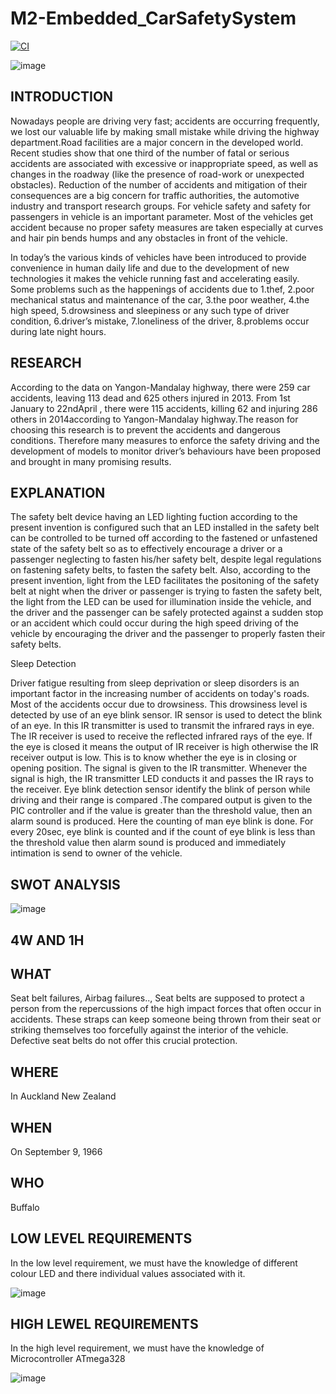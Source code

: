 # M2-Embedded_CarSafetySystem

[![CI](https://github.com/Harshithan-123/M2-Embedded_CarSafetySystem/actions/workflows/main.yml/badge.svg)](https://github.com/Harshithan-123/M2-Embedded_CarSafetySystem/actions/workflows/main.yml)

![image](https://user-images.githubusercontent.com/94290462/143679246-de191e04-c0d8-4432-ad32-24d91fa94f83.png)

## INTRODUCTION

Nowadays people are driving very fast; accidents are occurring frequently, we lost our valuable life by making small mistake while driving the highway department.Road facilities are a major concern in the developed world. Recent studies show that one third of the number of fatal or serious accidents are associated with excessive or inappropriate speed, as well as changes in the roadway (like the presence of road-work or unexpected obstacles). Reduction of the number of accidents and mitigation of their consequences are a big concern for traffic authorities, the automotive industry and transport research groups. For vehicle safety and safety for passengers in vehicle is an important parameter. Most of the vehicles get accident because no proper safety measures are taken especially at curves and hair pin bends humps and any obstacles in front of the vehicle.

In today’s the various kinds of vehicles have been introduced to provide convenience in human daily life and due to the development of new technologies it makes the vehicle running fast and accelerating easily. Some problems such as the happenings of accidents due to 1.thef, 2.poor mechanical status and maintenance of the car, 3.the poor weather, 4.the high speed, 5.drowsiness and sleepiness or any such type of driver condition, 6.driver’s mistake, 7.loneliness of the driver, 8.problems occur during late night hours.

## RESEARCH

According to the data on Yangon-Mandalay highway, there were 259 car accidents, leaving 113 dead and 625 others injured in 2013. From 1st January to 22ndApril , there were 115 accidents, killing 62 and injuring 286 others in 2014according to Yangon-Mandalay highway.The reason for choosing this research is to prevent the accidents and dangerous 
conditions. Therefore many measures to enforce the safety driving and the development of models to monitor driver’s behaviours have been proposed and 
brought in many promising results.

## EXPLANATION

The safety belt device having an LED lighting fuction according to the present invention is configured such that an LED installed in the safety belt can be controlled to be turned off according to the fastened or unfastened state of the safety belt so as to effectively encourage a driver or a passenger neglecting to fasten his/her safety belt, despite legal regulations on fastening safety belts, to fasten the safety belt. Also, according to the present invention, light from the LED facilitates the positoning of the safety belt at night when the driver or passenger is trying to fasten the safety belt, the light from the LED can be used for illumination inside the vehicle, and the driver and the passenger can be safely protected against a sudden stop or an accident which could occur during the high speed driving of the vehicle by encouraging the driver and the passenger to properly fasten their safety belts.

Sleep Detection

Driver fatigue resulting from sleep deprivation or sleep disorders is an important factor in the increasing number of accidents on today's roads. Most of the accidents occur due to drowsiness. This drowsiness level is detected by use of an eye blink sensor. IR sensor is used to detect the blink of an eye. In this IR transmitter is used to transmit the infrared rays in eye. The IR receiver is used to receive the reflected infrared rays of the eye. If the eye is closed it means the output of IR receiver is high otherwise the IR receiver output is low. This is to know whether the eye is in closing or opening position. The signal is given to the IR transmitter. Whenever the signal is high, the IR transmitter LED conducts it and passes the IR rays to the receiver. Eye blink detection sensor identify the blink of person while driving and their range is compared .The compared output is given to the PIC controller and if the value is greater than the threshold value, then an alarm sound is produced. Here the counting of man eye blink is done. For every 20sec, eye blink is counted and if the count of eye blink is less than the threshold value then alarm sound is produced and immediately intimation is send to owner of the vehicle.

## SWOT ANALYSIS

![image](https://user-images.githubusercontent.com/94290462/143677290-e9b62b78-32e6-46a7-9e17-2068bdd5d00b.png)

## 4W AND 1H

## WHAT
Seat belt failures, Airbag failures..,
Seat belts are supposed to protect a person from the repercussions of the high impact forces that often occur in accidents. These straps can keep someone being thrown from their seat or striking themselves too forcefully against the interior of the vehicle. Defective seat belts do not offer this crucial protection. 

## WHERE
In Auckland New Zealand

## WHEN
On September 9, 1966

## WHO 
Buffalo

## LOW LEVEL REQUIREMENTS
In the low level requirement, we must have the knowledge of different colour LED and there individual values associated with it.

![image](https://user-images.githubusercontent.com/94290462/143678967-130dfd83-b5b8-4219-a00a-489ab9c47025.png)

## HIGH LEWEL REQUIREMENTS
In the high level requirement, we must have the knowledge of Microcontroller ATmega328

![image](https://user-images.githubusercontent.com/94290462/143679246-de191e04-c0d8-4432-ad32-24d91fa94f83.png)
































